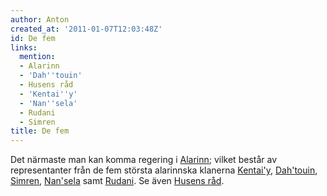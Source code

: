 ```yaml
---
author: Anton
created_at: '2011-01-07T12:03:48Z'
id: De fem
links:
  mention:
  - Alarinn
  - 'Dah''touin'
  - Husens råd
  - 'Kentai''y'
  - 'Nan''sela'
  - Rudani
  - Simren
title: De fem
---
```


Det närmaste man kan komma regering i [Alarinn]; vilket består av representanter från de fem största
alarinnska klanerna [Kentai'y], [Dah'touin], [Simren], [Nan'sela] samt [Rudani]. Se även [Husens
råd].

  [Alarinn]: Alarinn
  [Kentai'y]: Kentaiy
  [Dah'touin]: Dahtouin
  [Simren]: Simren
  [Nan'sela]: Nansela
  [Rudani]: Rudani
  [Husens råd]: Husens_råd
